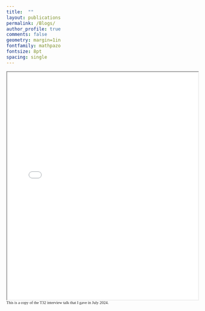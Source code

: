 ```yaml
---
title:  ""
layout: publications
permalink: /Blogs/
author_profile: true
comments: false
geometry: margin=1in
fontfamily: mathpazo
fontsize: 8pt
spacing: single
---
```


<iframe src="/assets/images/yy/T32-slides.pdf" width="100%" height="600px" allowfullscreen></iframe>
<span style="font-family:Times New Roman; font-size:0.75em;"> This is a copy of the T32 interview talk that I gave in July 2024. </span>


<!--
<object data="/assets/images/yy/T32-slides.pdf" type="application/pdf" width="100%" height="600px">
  This browser does not support PDFs. Please download the PDF to view it: <a href="/assets/images/yy/T32-slides.pdf">Download PDF</a>.
</object>



Blog Page

{% for post in site.posts %}
  {% include archive-single.html %}
{% endfor %}
-->
